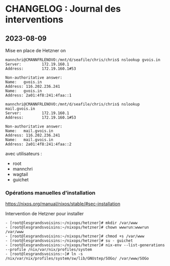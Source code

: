 # CHANGELOG : Journal des interventions

## 2023-08-09

Mise en place de Hetzner on 

```
mannchri@CMANNFRLENOVO:/mnt/d/seafile/chris/chris$ nslookup gvois.in
Server:         172.19.160.1
Address:        172.19.160.1#53

Non-authoritative answer:
Name:   gvois.in
Address: 116.202.236.241
Name:   gvois.in
Address: 2a01:4f8:241:4faa::1
```

```
mannchri@CMANNFRLENOVO:/mnt/d/seafile/chris/chris$ nslookup mail.gvois.in
Server:         172.19.160.1
Address:        172.19.160.1#53

Non-authoritative answer:
Name:   mail.gvois.in
Address: 116.202.236.241
Name:   mail.gvois.in
Address: 2a01:4f8:241:4faa::2
```

avec utilisateurs :

* root
* mannchri
* wagtail
* guichet

### Opérations manuelles d'installation

https://nixos.org/manual/nixos/stable/#sec-installation

Intervention de Hetzner pour installer

```
- [root@lesgrandsvoisins:~/nixops/hetzner]# mkdir /var/www
- [root@lesgrandsvoisins:~/nixops/hetzner]# chown wwwrun:wwwrun /var/www
- [root@lesgrandsvoisins:~/nixops/hetzner]# chmod +s /var/www
- [root@lesgrandsvoisins:~/nixops/hetzner]# su - guichet
- [root@lesgrandsvoisins:~/nixops/hetzner]# nix-env --list-generations --profile /nix/var/nix/profiles/system
- [root@lesgrandsvoisins:~]# ln -s /nix/var/nix/profiles/system/sw/lib/GNUstep/SOGo/ /var/www/SOGo
```